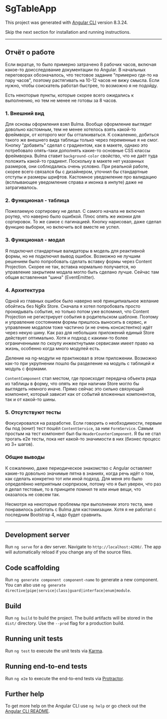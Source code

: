 # SgTableApp

This project was generated with [Angular CLI](https://github.com/angular/angular-cli) version 8.3.24.

Skip the next section for installation and running instructions.

---

## Отчёт о работе

Если вкратце, то было примерно затрачено 8 рабочих часов, включая какое-то доисследование документации по Angular. В начальных переговорах обозначалось, что тестовое задание "примерно где-то на пару часов", поэтому растягивать на 10-12 часов не вижу смысла. Если нужно, чтобы соискатель работал быстрее, то возможно я не подойду.

Есть некоторые пункты, которые скорее всего ожидались к выполнению, но тем не менее не готовы за 8 часов.

### 1. Внешний вид
Для основы оформления взял Bulma. Вообще оформление выглядит довольно кастомным, тем не менее хотелось взять какой-то фреймворк, от которого мог бы отталкиваться.
К сожалению, добиться такого же внешнего вида таблицы только через переменные я не смог. Кнопку "добавить" сделал с градиентом, как в макете, однако это потребовало опять-таки дополнять какие-то основные CSS классы фреймворка. Bulma ставит `background-color` свойство, что не даёт туда положить какой-то градиент.
Поскольку в макете нет указанных размеров, они соблюдались очень условно. При реальной работе, скорее всего связался бы с дизайнером, уточнил бы стандартные отступы и размеры шрифтов.
Кастомное уведомление про валидацию (всплывающее уведомление справа и иконка в инпуте) даже не затрагивалось.

### 2. Функционал - таблица
Пожелаемую сортировку не делал. С самого начала не включил роутер, что наверно было ошибкой. Плюс опять же иконки для сортировок.
То же самое с пагинацией. Кнопку нарисовал, даже сделал функцию выборки, но включить всё вместе не успел.

### 3. Функционал - модал
Я подключил стандартные валидаторы в модель для реактивной формы, но не подключил вывод ошибок.
Возможно не лучшим решением было попробовать сделать вставку формы через Content Projection. Скорее не так, вставка нормально получается, но управление закрытием модала могло быть сделано лучше. Сейчас там общая вставленная "шина" (EventEmitter).

### 4. Архитектура
Одной из главных ошибок было наверно моё принципиальное желание обойтись без NgRx Store. Сначала я хотел попробовать просто прокидывать события, но только потом уже вспомнил, что Content Projection не регистрирует события в родительском шаблоне.
Поэтому и управление состоянием формы пришлось выносить в сервис, и управление модалом тоже частично (и не очень консистентно) идёт через некую шину.
Как раз для небольших приложений единый Store действует оптимально. Хотя и подход с какими-то более ограниченными по скоупу инжектнутыми сервисами имеет право на жизнь, особенно когда много модулей есть.

Деление на ng-модули не практиковал в этом приложении. Возможно как-то при укрупнении пошло бы разделение на модуль с таблицей и модуль с формами.

`ContentComponent` стал местом, где происходит передача объекта ряда из таблицы в форму, что опять же при наличии Store могло бы выглядеть немного иначе. Прямо сейчас это сильно связующий компонент, который зависит как от событий вложенных компонентов, так и от какой-то шины.

### 5. Отсутствуют тесты
Фокусировался на разработке. Если говорить о необходимости, первым бы под (юнит) тест пошёл `ContentService`, за ним `FormService`. Самым простым на тест компонент был бы `HeaderCounterComponent`.
Я бы не стал трогать e2e тесты, пока нет какой-то значимости в них (бизнес процесс из 3+ шагов).

### Общие выводы
К сожалению, даже периодическое знакомство с Angular оставляет какие-то довольно значимые пятна в знаниях, когда речь идёт о том, как сделать конкретно тот или иной подход. Для меня это было определённо неприятным сюрпризом, потому что я был уверен, что раз я делал тестовые, то в принципе помнил те или иные вещи, что оказалось не совсем так.

Несмотря на некоторые проблемы при выполнении этого теста, мне понравилось работать с Bulma для кастомизации. Хотя я не работал с последним Bootstrap 4, надо будет сравнить.

---

## Development server

Run `ng serve` for a dev server. Navigate to `http://localhost:4200/`. The app will automatically reload if you change any of the source files.

## Code scaffolding

Run `ng generate component component-name` to generate a new component. You can also use `ng generate directive|pipe|service|class|guard|interface|enum|module`.

## Build

Run `ng build` to build the project. The build artifacts will be stored in the `dist/` directory. Use the `--prod` flag for a production build.

## Running unit tests

Run `ng test` to execute the unit tests via [Karma](https://karma-runner.github.io).

## Running end-to-end tests

Run `ng e2e` to execute the end-to-end tests via [Protractor](http://www.protractortest.org/).

## Further help

To get more help on the Angular CLI use `ng help` or go check out the [Angular CLI README](https://github.com/angular/angular-cli/blob/master/README.md).
